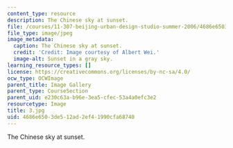 ```yaml
---
content_type: resource
description: The Chinese sky at sunset.
file: /courses/11-307-beijing-urban-design-studio-summer-2006/4686e6503de512ad2ef41990cfa68740_3.jpg
file_type: image/jpeg
image_metadata:
  caption: The Chinese sky at sunset.
  credit: 'Credit: Image courtesy of Albert Wei.'
  image-alt: Sunset in a gray sky.
learning_resource_types: []
license: https://creativecommons.org/licenses/by-nc-sa/4.0/
ocw_type: OCWImage
parent_title: Image Gallery
parent_type: CourseSection
parent_uid: e230c63a-b96e-3ea5-cfec-53a4a0efc3e2
resourcetype: Image
title: 3.jpg
uid: 4686e650-3de5-12ad-2ef4-1990cfa68740
---
```

The Chinese sky at sunset.
